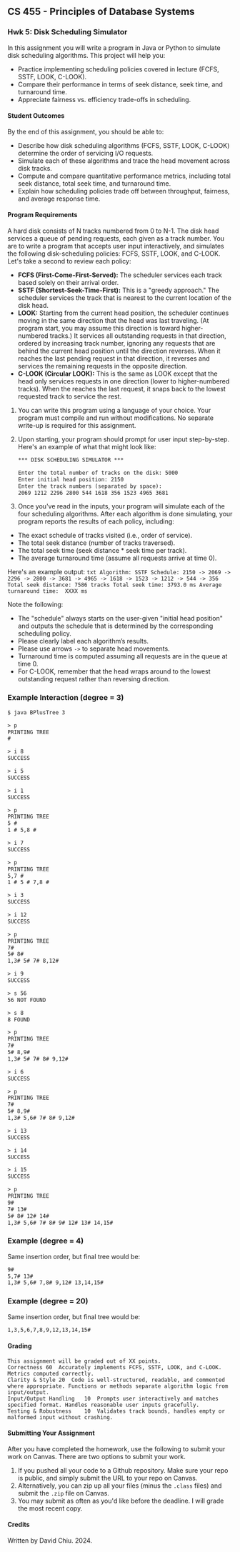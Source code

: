 ## CS 455 - Principles of Database Systems

### Hwk 5: Disk Scheduling Simulator
In this assignment you will write a program in Java or Python to simulate disk scheduling algorithms. This project will help you:
- Practice implementing scheduling policies covered in lecture (FCFS, SSTF, LOOK, C-LOOK).
- Compare their performance in terms of seek distance, seek time, and turnaround time.
- Appreciate fairness vs. efficiency trade-offs in scheduling.

#### Student Outcomes
By the end of this assignment, you should be able to:

- Describe how disk scheduling algorithms (FCFS, SSTF, LOOK, C-LOOK) determine the order of servicing I/O requests.
- Simulate each of these algorithms and trace the head movement across disk tracks.
- Compute and compare quantitative performance metrics, including total seek distance, total seek time, and turnaround time.
- Explain how scheduling policies trade off between throughput, fairness, and average response time.

#### Program Requirements
A hard disk consists of N tracks numbered from 0 to N-1. The disk head services a queue of pending requests, each given as a track number. You are to write a program that accepts user input interactively, and simulates the following disk-scheduling policies: FCFS, SSTF, LOOK, and C-LOOK. Let's take a second to review each policy:

- **FCFS (First-Come-First-Served):** The scheduler services each track based solely on their arrival order.
- **SSTF (Shortest-Seek-Time-First):** This is a "greedy approach." The scheduler services the track that is nearest to the current location of the disk head.
- **LOOK:** Starting from the current head position, the scheduler continues moving in the same direction that the head was last traveling. (At program start, you may assume this direction is toward higher-numbered tracks.) It services all outstanding requests in that direction, ordered by increasing track number,  ignoring any requests that are behind the current head position until the direction reverses. When it reaches the last pending request in that direction, it reverses and services the remaining requests in the opposite direction.
- **C-LOOK (Circular LOOK):** This is the same as LOOK except that the head only services requests in one direction (lower to higher-numbered tracks). When the reaches the last request, it snaps back to the lowest requested track to service the rest.


1. You can write this program using a language of your choice. Your program must compile and run without modifications. No separate write-up is required for this assignment.

2. Upon starting, your program should prompt for user input step-by-step. Here's an example of what that might look like:

    ```txt
    *** DISK SCHEDULING SIMULATOR ***

    Enter the total number of tracks on the disk: 5000
    Enter initial head position: 2150
    Enter the track numbers (separated by space): 
    2069 1212 2296 2800 544 1618 356 1523 4965 3681
    ```


3. Once you've read in the inputs, your program will simulate each of the four scheduling algorithms. After each algorithm is done simulating, your program reports the results of each policy, including:
- The exact schedule of tracks visited (i.e., order of service).
- The total seek distance (number of tracks traversed).
- The total seek time (seek distance * seek time per track).
- The average turnaround time (assume all requests arrive at time 0).

Here's an example output:
    ```txt
    Algorithm: SSTF
    Schedule: 2150 -> 2069 -> 2296 -> 2800 -> 3681 -> 4965 -> 1618 -> 1523 -> 1212 -> 544 -> 356
    Total seek distance: 7586 tracks
    Total seek time: 3793.0 ms
    Average turnaround time:  XXXX ms
    ```

Note the following:
- The "schedule" always starts on the user-given "initial head position" and outputs the schedule that is determined by the corresponding scheduling policy.
- Please clearly label each algorithm’s results.
- Please use arrows `->` to separate head movements.
- Turnaround time is computed assuming all requests are in the queue at time 0.
- For C-LOOK, remember that the head wraps around to the lowest outstanding request rather than reversing direction.

### Example Interaction (degree = 3)
```txt
$ java BPlusTree 3

> p
PRINTING TREE
#

> i 8
SUCCESS

> i 5
SUCCESS

> i 1
SUCCESS

> p
PRINTING TREE
5 #
1 # 5,8 #

> i 7
SUCCESS

> p
PRINTING TREE
5,7 #
1 # 5 # 7,8 #

> i 3
SUCCESS

> i 12
SUCCESS

> p
PRINTING TREE
7#
5# 8#
1,3# 5# 7# 8,12#

> i 9
SUCCESS

> s 56
56 NOT FOUND

> s 8
8 FOUND

> p
PRINTING TREE
7#
5# 8,9#
1,3# 5# 7# 8# 9,12#

> i 6
SUCCESS

> p
PRINTING TREE
7#
5# 8,9#
1,3# 5,6# 7# 8# 9,12#

> i 13
SUCCESS

> i 14
SUCCESS

> i 15
SUCCESS

> p
PRINTING TREE
9#
7# 13#
5# 8# 12# 14#
1,3# 5,6# 7# 8# 9# 12# 13# 14,15#
```

### Example (degree = 4)
Same insertion order, but final tree would be:
```txt
9# 
5,7# 13# 
1,3# 5,6# 7,8# 9,12# 13,14,15#
```

### Example (degree = 20)
Same insertion order, but final tree would be:
```txt
1,3,5,6,7,8,9,12,13,14,15#
```


#### Grading

```
This assignment will be graded out of XX points.
Correctness	60	Accurately implements FCFS, SSTF, LOOK, and C-LOOK. Metrics computed correctly.
Clarity & Style	20	Code is well-structured, readable, and commented where appropriate. Functions or methods separate algorithm logic from input/output.
Input/Output Handling	10	Prompts user interactively and matches specified format. Handles reasonable user inputs gracefully.
Testing & Robustness	10	Validates track bounds, handles empty or malformed input without crashing.

```

#### Submitting Your Assignment

After you have completed the homework, use the following to submit your work on Canvas. There are two options to submit your work.

1. If you pushed all your code to a Github repository. Make sure your repo is public, and simply submit the URL to your repo on Canvas.
2. Alternatively, you can zip up all your files (minus the `.class` files) and submit the `.zip` file on Canvas.
3. You may submit as often as you'd like before the deadline. I will grade the most recent copy.

#### Credits

Written by David Chiu. 2024.
